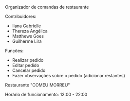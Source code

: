 Organizador de comandas de restaurante

Contribuidores:

- Ilana Gabrielle
- Thereza Angélica
- Matthews Goes
- Guilherme Lira

Funções:

- Realizar pedido
- Editar pedido
- Cancelar pedido
- Fazer observações sobre o pedido
(adicionar restantes)



Restaurante "COMEU MORREU"

Horário de funcionamento: 12:00 - 22:00



